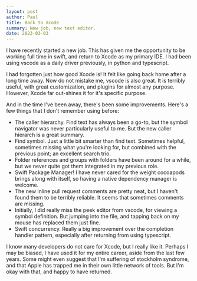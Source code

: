 ```yaml
---
layout: post
author: Paul
title: Back to Xcode
summary: New job, new text editor.
date: 2023-03-03
---
```


I have recently started a new job.
This has given me the opportunity to be working full time in swift, and return to Xcode as my primary IDE.
I had been using vscode as a daily driver previously, in python and typescript.

I had forgotten just how good Xcode is! It felt like going back home after a long time away.
Now do not mistake me, vscode is also great.
It is terribly useful, with great customization, and plugins for almost any purpose.
However, Xcode far out-shines it for it's specific purpose.

And in the time I've been away, there's been some improvements. Here's a few things that I don't remember using before:
* The caller hierarchy. Find text has always been a go-to, but the symbol navigator was never particularly useful to me. But the new caller hierarch is a great summary.
* Find symbol. Just a little bit smarter than find text. Sometimes helpful, sometimes missing what you're looking for, but combined with the previous point; an excellent search trio.
* Folder references and groups with folders have been around for a while, but we never quite got them integrated in my previous role. 
* Swift Package Manager! I have never cared for the weight cocoapods brings along with itself, so having a native dependency manager is welcome. 
* The new inline pull request comments are pretty neat, but I haven't found them to be terribly reliable. It seems that sometimes comments are missing.
* Initially, I did really miss the peek editor from vscode, for viewing a symbol definition. But jumping into the file, and tapping back on my mouse has replaced them just fine. 
* Swift concurrency. Really a big improvement over the completion handler pattern, especially after returning from using typescript.

I know many developers do not care for Xcode, but I really like it.
Perhaps I may be biased, I have used it for my entire career, aside from the last few years.
Some might even suggest that I'm suffering of stockholm syndrome, and that Apple has trapped me in their own little network of tools.
But I'm okay with that, and happy to have returned.
